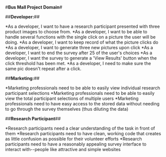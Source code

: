 #**Bus Mall Project Domain**#

##**Developer:**##

*As a developer, I want to have a research participant presented with three product images to choose from.
*As a developer, I want to be able to handle several functions with the single click on a picture the user will be doing.
*As a developer, I want to keep record of what the picture clicks do
*As a developer, I want to generate three new pictures upon click
*As a developer, I want to end the survey after 25 of the user's choices
*As a developer, I want the survey to generate a 'View Results' button when the click threshold has been met.
*As a developer, I need to make sure the same pic doesn't repeat after a click.

##**Marketing:**##

*Marketing professionals need to be able to easily view individual research participant selections
*Marketing professionals need to be able to easily view the total participant selections of multiple users
*Marketing professionals need to have easy access to the stored data without needing to go through the survey themselves (thus diluting the data)

##**Research Participant**##

*Research participants need a clear understanding of the task in front of them
*Research participants need to have clean, working code that creates as little confusion as possible for their volunteer efforts
*Research participants need to have a reasonably appealing survey interface to interact with--people like attractive and simple websites
